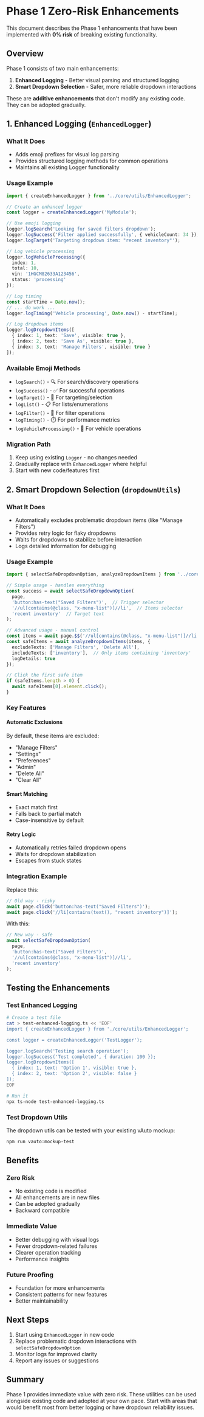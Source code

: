 # Phase 1 Zero-Risk Enhancements

This document describes the Phase 1 enhancements that have been implemented with **0% risk** of breaking existing functionality.

## Overview

Phase 1 consists of two main enhancements:
1. **Enhanced Logging** - Better visual parsing and structured logging
2. **Smart Dropdown Selection** - Safer, more reliable dropdown interactions

These are **additive enhancements** that don't modify any existing code. They can be adopted gradually.

## 1. Enhanced Logging (`EnhancedLogger`)

### What It Does
- Adds emoji prefixes for visual log parsing
- Provides structured logging methods for common operations
- Maintains all existing Logger functionality

### Usage Example

```typescript
import { createEnhancedLogger } from '../core/utils/EnhancedLogger';

// Create an enhanced logger
const logger = createEnhancedLogger('MyModule');

// Use emoji logging
logger.logSearch('Looking for saved filters dropdown');
logger.logSuccess('Filter applied successfully', { vehicleCount: 34 });
logger.logTarget('Targeting dropdown item: "recent inventory"');

// Log vehicle processing
logger.logVehicleProcessing({
  index: 1,
  total: 10,
  vin: '1HGCM82633A123456',
  status: 'processing'
});

// Log timing
const startTime = Date.now();
// ... do work ...
logger.logTiming('Vehicle processing', Date.now() - startTime);

// Log dropdown items
logger.logDropdownItems([
  { index: 1, text: 'Save', visible: true },
  { index: 2, text: 'Save As', visible: true },
  { index: 3, text: 'Manage Filters', visible: true }
]);
```

### Available Emoji Methods
- `logSearch()` - 🔍 For search/discovery operations
- `logSuccess()` - ✅ For successful operations
- `logTarget()` - 🎯 For targeting/selection
- `logList()` - 📋 For lists/enumerations
- `logFilter()` - 🎨 For filter operations
- `logTiming()` - ⏱️ For performance metrics
- `logVehicleProcessing()` - 🚗 For vehicle operations

### Migration Path
1. Keep using existing `Logger` - no changes needed
2. Gradually replace with `EnhancedLogger` where helpful
3. Start with new code/features first

## 2. Smart Dropdown Selection (`dropdownUtils`)

### What It Does
- Automatically excludes problematic dropdown items (like "Manage Filters")
- Provides retry logic for flaky dropdowns
- Waits for dropdowns to stabilize before interaction
- Logs detailed information for debugging

### Usage Example

```typescript
import { selectSafeDropdownOption, analyzeDropdownItems } from '../core/utils/dropdownUtils';

// Simple usage - handles everything
const success = await selectSafeDropdownOption(
  page,
  'button:has-text("Saved Filters")',  // Trigger selector
  '//ul[contains(@class, "x-menu-list")]//li',  // Items selector
  'recent inventory'  // Target text
);

// Advanced usage - manual control
const items = await page.$$('//ul[contains(@class, "x-menu-list")]//li');
const safeItems = await analyzeDropdownItems(items, {
  excludeTexts: ['Manage Filters', 'Delete All'],
  includeTexts: ['inventory'],  // Only items containing 'inventory'
  logDetails: true
});

// Click the first safe item
if (safeItems.length > 0) {
  await safeItems[0].element.click();
}
```

### Key Features

#### Automatic Exclusions
By default, these items are excluded:
- "Manage Filters"
- "Settings"
- "Preferences"
- "Admin"
- "Delete All"
- "Clear All"

#### Smart Matching
- Exact match first
- Falls back to partial match
- Case-insensitive by default

#### Retry Logic
- Automatically retries failed dropdown opens
- Waits for dropdown stabilization
- Escapes from stuck states

### Integration Example

Replace this:
```typescript
// Old way - risky
await page.click('button:has-text("Saved Filters")');
await page.click('//li[contains(text(), "recent inventory")]');
```

With this:
```typescript
// New way - safe
await selectSafeDropdownOption(
  page,
  'button:has-text("Saved Filters")',
  '//ul[contains(@class, "x-menu-list")]//li',
  'recent inventory'
);
```

## Testing the Enhancements

### Test Enhanced Logging
```bash
# Create a test file
cat > test-enhanced-logging.ts << 'EOF'
import { createEnhancedLogger } from './core/utils/EnhancedLogger';

const logger = createEnhancedLogger('TestLogger');

logger.logSearch('Testing search operation');
logger.logSuccess('Test completed', { duration: 100 });
logger.logDropdownItems([
  { index: 1, text: 'Option 1', visible: true },
  { index: 2, text: 'Option 2', visible: false }
]);
EOF

# Run it
npx ts-node test-enhanced-logging.ts
```

### Test Dropdown Utils
The dropdown utils can be tested with your existing vAuto mockup:
```bash
npm run vauto:mockup-test
```

## Benefits

### Zero Risk
- No existing code is modified
- All enhancements are in new files
- Can be adopted gradually
- Backward compatible

### Immediate Value
- Better debugging with visual logs
- Fewer dropdown-related failures
- Clearer operation tracking
- Performance insights

### Future Proofing
- Foundation for more enhancements
- Consistent patterns for new features
- Better maintainability

## Next Steps

1. Start using `EnhancedLogger` in new code
2. Replace problematic dropdown interactions with `selectSafeDropdownOption`
3. Monitor logs for improved clarity
4. Report any issues or suggestions

## Summary

Phase 1 provides immediate value with zero risk. These utilities can be used alongside existing code and adopted at your own pace. Start with areas that would benefit most from better logging or have dropdown reliability issues. 